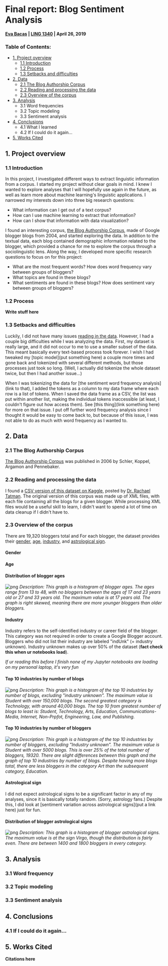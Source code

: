 # Final report: Blog Sentiment Analysis
**[Eva Bacas](https://github.com/vnbcs) | [LING 1340](https://naraehan.github.io/Data-Science-for-Linguists-2019/) | April 26, 2019**

### Table of Contents:
+ [1. Project overview](#1-project-overview)
  + [1.1 Introduction](#11-introduction)
  + [1.2 Process](#12-process)
  + [1.3 Setbacks and difficulties](#12-setbacks-and-difficulties)
+ [2. Data](#2-data)
  + [2.1 The Blog Authorship Corpus](#21-The-Blog-Authorship-Corpus)
  + [2.2 Reading and processing the data](#22-reading-and-processing-the-data)
  + [2.3 Overview of the corpus](#23-overview-of-the-corpus)
+ [3. Analysis](#3-analysis)
  + 3.1 Word frequencies
  + 3.2 Topic modeling
  + 3.3 Sentiment analysis
+ [4. Conclusions](#4-conclusions)
  + 4.1 What I learned
  + 4.2 If I could do it again...
+ [5. Works Cited](#5-works-cited)


## 1. Project overview

### 1.1 Introduction
In this project, I investigated different ways to extract linguistic information from a corpus. I started my project without clear goals in mind. I knew I wanted to explore analyses that I will hopefully use again in the future, as well as learn more about machine learning's linguistic applications. I narrowed my interests down into three big research questions:

+ What information can I get out of a text corpus?
+ How can I use machine learning to extract that information?
+ How can I show that information with data visualization?

I found an interesting corpus, [the Blog Authorship Corpus](http://u.cs.biu.ac.il/~koppel/BlogCorpus.htm), made of Google blogger blogs from 2004, and started exploring the data. In addition to the textual data, each blog contained demographic information related to the blogger, which provided a chance for me to explore the corpus through a sociolinguistic lens. Along the way, I developed more specific research questions to focus on for this project:

+ What are the most frequent words? How does word frequency vary between groups of bloggers?
+ What topics are found in these blogs?
+ What sentiments are found in these blogs? How does sentiment vary between groups of bloggers?

### 1.2 Process

**Write stuff here**

### 1.3 Setbacks and difficulties

Luckily, I did not have many issues [reading in the data](#22-reading-and-processing-the-data). However, I had a couple big difficulties while I was analyzing the data. First, my dataset is really large, and it did not occur to me to use a smaller subset of the data. This meant basically every text-based process took forever. I wish I had tweaked my [topic model](put something here) a couple more times and gone back and tokenized with several different methods, but those processes just took so long. (Well, I actually did tokenize the whole dataset twice, but then I had another issue...)

When I was tokenizing the data for [the sentiment word frequency analysis](link to that), I added the tokens as a column to my data frame where each row is a list of tokens. When I saved the data frame as a CSV, the list was put within another list, making the individual tokens inaccessible (at least, I couldn't figure out how access them). See [this thing](link something here) for more on that issue. I put off further word frequency analysis since I thought it would be easy to come back to, but because of this issue, I was not able to do as much with word frequency as I wanted to.

## 2. Data

### 2.1 The Blog Authorship Corpus

[The Blog Authorship Corpus](http://u.cs.biu.ac.il/~koppel/BlogCorpus.htm) was published in 2006 by Schler, Koppel, Argamon and Pennebaker. 

### 2.2 Reading and processing the data

I found a [CSV version of this dataset on Kaggle](https://www.kaggle.com/rtatman/blog-authorship-corpus), posted by [Dr. Rachael Tatman](http://www.rctatman.com/). The original version of this corpus was made up of XML files, with each file containing all the blogs for a given blogger. While processing XML files would be a useful skill to learn, I didn't want to spend a lot of time on data cleanup if I didn't have to.

### 2.3 Overview of the corpus

There are 19,320 bloggers total and
For each blogger, the dataset provides their [gender](#gender), [age](#age), [industry](#industry), and [astrological sign](#astrological-sign).

#### Gender

#### Age

#### Distribution of blogger ages
![png](images/graphs/distribution_of_blogger_ages.png)
*Description: This graph is a histogram of blogger ages. The ages range from 13 to 48, with no bloggers between the ages of 17 and 23 years old or 27 and 33 years old. The maximum value is at 17 years old. The graph is right skewed, meaning there are more younger bloggers than older bloggers.*

#### Industry

Industry refers to the self-identified industry or career field of the blogger. This category was not required in order to create a Google Blogger account. Bloggers who did not list their industry are labeled "indUnk" (= industry unknown). Industry unknown makes up over 50% of the dataset (**fact check this when ur notebooks load**).

*If ur reading this before I finish none of my Jupyter notebooks are loading on my personal laptop, it's very fun*

#### Top 10 industries by number of blogs
![png](images/graphs/top_10_industries_blog.png)
*Description: This graph is a histogram of the top 10 industries by number of blogs, excluding "industry unknown". The maximum value is Student with over 150,000 blogs. The second greatest category is Technology, with around 40,000 blogs. The top 10 from greatest number of blogs to least is: Student, Technology, Arts, Education, Communications-Media, Internet, Non-Prpfot, Engineering, Law, and Publishing.*

#### Top 10 industries by number of bloggers
![png](images/graphs/top_10_industries_blogger.png)
*Description: This graph is a histogram of the top 10 industries by number of bloggers, excluding "Industry unknown". The maximum value is Student with over 5000 blogs. This is over 25% of the total number of bloggers, 19320. There are slight differences between this graph and the graph of top 10 industries by number of blogs. Despite having more blogs total, there are less bloggers in the category Art than the subsequent category, Education.*

#### Astrological sign

I did not expect astrological signs to be a significant factor in any of my analyses, since it is basically totally random. (Sorry, astrology fans.) Despite this, I did look at [sentiment variation across astrological signs](put a link here) just for fun.

#### Distribution of blogger astrological signs
![png](images/graphs/distribution_of_blogger_signs.png)
*Description: This graph is a histogram of blogger astrological signs. The maximum value is at the sign Virgo, though the distribution is fairly even. There are between 1400 and 1800 bloggers in every category.*

## 3. Analysis

### 3.1 Word frequency

### 3.2 Topic modeling

### 3.3 Sentiment analysis

## 4. Conclusions

### 4.1 If I could do it again...

## 5. Works Cited
**Citations here**

